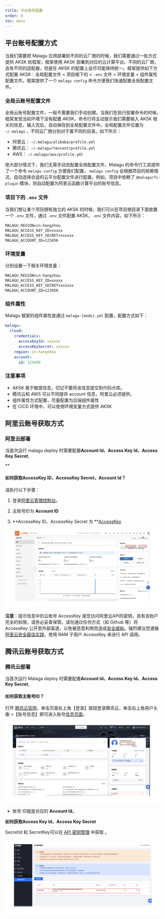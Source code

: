 ```yaml
---
title: 平台账号配置
order: 8
toc: menu
---
```


## 平台账号配置方式

当我们需要把 Malagu 应用部署到不同的云厂商的时候，我们需要通过一些方式提供 AKSK 给框架，框架使用 AKSK 部署到对应的云计算平台。不同的云厂商，会有不同的适配器，但是在 AKSK 的配置上会尽可能保持统一。框架提供如下方式配置 AKSK：全局配置文件 < 项目根下的 < `.env` 文件 < 环境变量 < 组件属性配置文件。框架提供了一个 `malagu config` 命令方便我们快速配置全局配置文件。


### 全局云账号配置文件


全局云账号配置文件，一般不需要我们手动创建。当我们在执行部署命令的时候，框架发现当前环境下没有配置 AKSK，命令行将主动提示我们需要输入 AKSK 相关的信息，输入完后，自动保存到全局配置文件中。全局配置文件位置为 `~/.malagu` ，不同云厂商分别对于着不同的目录。如下所示：

- 阿里云： `~/.malagu/alibaba/profile.yml` 
- 腾讯云： `~/.malagu/tencent/profile.yml`
- AWS： `~/.malagu/aws/profile.yml`



绝大部分情况下，我们无需手动去配置全局配置文件，Malagu 的命令行工具提供了一个命令 `malagu config` 方便我们配置， `malagu config` 会根据项目的依赖情况，自动选择合适的云平台配置文件进行配置。例如，项目中依赖了 `@malagu/fc-plugin` 模块，则自动配置为阿里云函数计算平台的账号信息。
### 项目下的 `.env` 文件


当我们想让某个项目拥有独立的 AKSK 的时候，我们可以在项目根目录下面放置一个 `.env` 文件，通过 `.env` 文件配置 AKSK，`.env` 文件内容，如下所示：
```
MALAGU_REGION=cn-hangzhou
MALAGU_ACCESS_KEY_ID=xxxxx
MALAGU_ACCESS_KEY_SECRET=xxxxxx
MALAGU_ACCOUNT_ID=123456
```


### 环境变量


分别设置一下相关环境变量：
```
MALAGU_REGION=cn-hangzhou
MALAGU_ACCESS_KEY_ID=xxxxx
MALAGU_ACCESS_KEY_SECRET=xxxxxx
MALAGU_ACCOUNT_ID=123456
```


### 组件属性


Malagu 框架的组件属性是通过 `malagu-[mode].yml` 配置，配置方式如下：
```yaml
malagu:
  cloud:
    credentials:
      accessKeyId: xxxxxx
      accessKeySecret: xxxxxx
    region: cn-hangzhou
    account:
      id: 123456
```


### 注意事项


- AKSK 属于敏感信息，切记不要将该信息提交到代码仓库。
- 腾讯云和 AWS 可以不同提供 account 信息，阿里云必须提供。
- 组件属性方式配置，尽量配置为后端组件属性
- 在 CICD 环境中，可以使用环境变量方式提供 AKSK


## 阿里云账号获取方式

### 阿里云部署


当首次运行 malagu deploy 时需要配置**Account Id、Access Key Id、Access Key Secret**,

**
#### 如何获取AccessKey ID、AccessKey Secret、**Account Id？**


请执行以下步骤：


1. 登录[阿里云管理控制台](https://fc.console.aliyun.com/fc/overview/cn-hangzhou)。

1. 主账号ID为 **Account ID**
1. **AccessKey ID、AccessKey Secret 为 **[AccessKey](https://usercenter.console.aliyun.com/?#/manage/ak)


![image.png](../../public/images/aliyun.png)

**注意**：提示信息中的云账号 AccessKey 是您访问阿里云API的密钥，具有该账户完全的权限，请务必妥善保管。请勿通过任何方式（如 Github 等）将 AccessKey 公开至外部渠道，以免被恶意利用而造成[安全威胁](https://help.aliyun.com/knowledge_detail/54059.html?spm=5176.2020520142.0.0.6a2b2b56U3EGpu)。强烈建议您遵循[阿里云安全最佳实践](https://help.aliyun.com/document_detail/28642.html)，使用 RAM 子用户 AccessKey 来进行 API 调用。


## 腾讯云账号获取方式

### 腾讯云部署
当首次运行 Malaga deploy 时需要配置**Account Id、Access Key Id、Access Key Secret**,


#### 如何获取主账号ID？


打开 [腾讯云官网](https://cloud.tencent.com/)，单击页面右上角【登录】按钮登录腾讯云，单击右上角用户头像 >【账号信息】即可进入账号[信息页面](https://console.cloud.tencent.com/)。


![image.png](../../public/images/txyun1.png)


- 账号 ID就是对应的 **Account Id**。



**如何获取Access Key Id、Access Key Secret**

  SecretId 和 SecretKey可以在 [API 密钥管理](https://console.cloud.tencent.com/cam/capi) 中获取 。


![image.png](../../public/images/txyun2.png)
